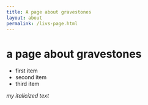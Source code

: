 ```yaml
---
title: A page about gravestones
layout: about
permalink: /livs-page.html
---
```


# a page about gravestones
- first item
- second item
- third item

*my italicized text*
